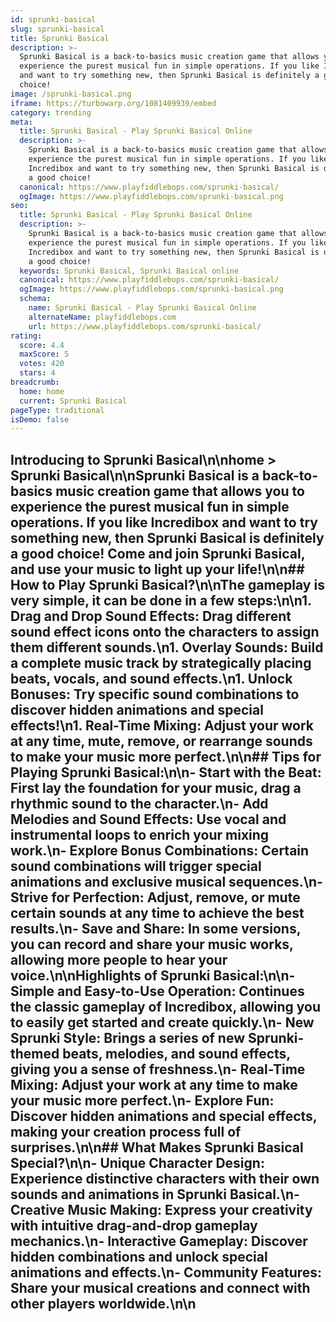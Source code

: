 ```yaml
---
id: sprunki-basical
slug: sprunki-basical
title: Sprunki Basical
description: >-
  Sprunki Basical is a back-to-basics music creation game that allows you to
  experience the purest musical fun in simple operations. If you like Incredibox
  and want to try something new, then Sprunki Basical is definitely a good
  choice!
image: /sprunki-basical.png
iframe: https://turbowarp.org/1081409939/embed
category: trending
meta:
  title: Sprunki Basical - Play Sprunki Basical Online
  description: >-
    Sprunki Basical is a back-to-basics music creation game that allows you to
    experience the purest musical fun in simple operations. If you like
    Incredibox and want to try something new, then Sprunki Basical is definitely
    a good choice!
  canonical: https://www.playfiddlebops.com/sprunki-basical/
  ogImage: https://www.playfiddlebops.com/sprunki-basical.png
seo:
  title: Sprunki Basical - Play Sprunki Basical Online
  description: >-
    Sprunki Basical is a back-to-basics music creation game that allows you to
    experience the purest musical fun in simple operations. If you like
    Incredibox and want to try something new, then Sprunki Basical is definitely
    a good choice!
  keywords: Sprunki Basical, Sprunki Basical online
  canonical: https://www.playfiddlebops.com/sprunki-basical/
  ogImage: https://www.playfiddlebops.com/sprunki-basical.png
  schema:
    name: Sprunki Basical - Play Sprunki Basical Online
    alternateName: playfiddlebops.com
    url: https://www.playfiddlebops.com/sprunki-basical/
rating:
  score: 4.4
  maxScore: 5
  votes: 420
  stars: 4
breadcrumb:
  home: home
  current: Sprunki Basical
pageType: traditional
isDemo: false
---
```


## Introducing to Sprunki Basical\n\nhome > Sprunki Basical\n\nSprunki Basical is a back-to-basics music creation game that allows you to experience the purest musical fun in simple operations. If you like Incredibox and want to try something new, then Sprunki Basical is definitely a good choice! Come and join Sprunki Basical, and use your music to light up your life!\n\n## How to Play Sprunki Basical?\n\nThe gameplay is very simple, it can be done in a few steps:\n\n1. **Drag and Drop Sound Effects**: Drag different sound effect icons onto the characters to assign them different sounds.\n1. **Overlay Sounds**: Build a complete music track by strategically placing beats, vocals, and sound effects.\n1. **Unlock Bonuses**: Try specific sound combinations to discover hidden animations and special effects!\n1. **Real-Time Mixing**: Adjust your work at any time, mute, remove, or rearrange sounds to make your music more perfect.\n\n## Tips for Playing Sprunki Basical:\n\n- **Start with the Beat**: First lay the foundation for your music, drag a rhythmic sound to the character.\n- **Add Melodies and Sound Effects**: Use vocal and instrumental loops to enrich your mixing work.\n- **Explore Bonus Combinations**: Certain sound combinations will trigger special animations and exclusive musical sequences.\n- **Strive for Perfection**: Adjust, remove, or mute certain sounds at any time to achieve the best results.\n- **Save and Share**: In some versions, you can record and share your music works, allowing more people to hear your voice.\n\nHighlights of Sprunki Basical:\n\n- **Simple and Easy-to-Use Operation**: Continues the classic gameplay of Incredibox, allowing you to easily get started and create quickly.\n- **New Sprunki Style**: Brings a series of new Sprunki-themed beats, melodies, and sound effects, giving you a sense of freshness.\n- **Real-Time Mixing**: Adjust your work at any time to make your music more perfect.\n- **Explore Fun**: Discover hidden animations and special effects, making your creation process full of surprises.\n\n## What Makes Sprunki Basical Special?\n\n- **Unique Character Design**: Experience distinctive characters with their own sounds and animations in Sprunki Basical.\n- **Creative Music Making**: Express your creativity with intuitive drag-and-drop gameplay mechanics.\n- **Interactive Gameplay**: Discover hidden combinations and unlock special animations and effects.\n- **Community Features**: Share your musical creations and connect with other players worldwide.\n\n